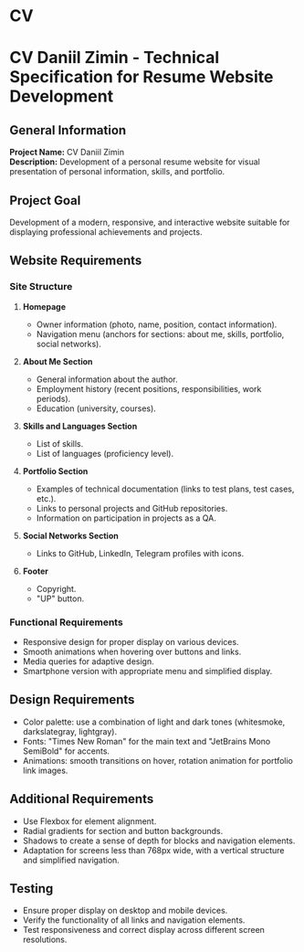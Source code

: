 # CV
# CV Daniil Zimin - Technical Specification for Resume Website Development

## General Information

**Project Name:** CV Daniil Zimin  
**Description:** Development of a personal resume website for visual presentation of personal information, skills, and portfolio.

## Project Goal

Development of a modern, responsive, and interactive website suitable for displaying professional achievements and projects.

## Website Requirements

### Site Structure

1. **Homepage**
   - Owner information (photo, name, position, contact information).
   - Navigation menu (anchors for sections: about me, skills, portfolio, social networks).

2. **About Me Section**
   - General information about the author.
   - Employment history (recent positions, responsibilities, work periods).
   - Education (university, courses).

3. **Skills and Languages Section**
   - List of skills.
   - List of languages (proficiency level).

4. **Portfolio Section**
   - Examples of technical documentation (links to test plans, test cases, etc.).
   - Links to personal projects and GitHub repositories.
   - Information on participation in projects as a QA.

5. **Social Networks Section**
   - Links to GitHub, LinkedIn, Telegram profiles with icons.

6. **Footer**
   - Copyright.
   - "UP" button.

### Functional Requirements

- Responsive design for proper display on various devices.
- Smooth animations when hovering over buttons and links.
- Media queries for adaptive design.
- Smartphone version with appropriate menu and simplified display.

## Design Requirements

- Color palette: use a combination of light and dark tones (whitesmoke, darkslategray, lightgray).
- Fonts: "Times New Roman" for the main text and "JetBrains Mono SemiBold" for accents.
- Animations: smooth transitions on hover, rotation animation for portfolio link images.

## Additional Requirements

- Use Flexbox for element alignment.
- Radial gradients for section and button backgrounds.
- Shadows to create a sense of depth for blocks and navigation elements.
- Adaptation for screens less than 768px wide, with a vertical structure and simplified navigation.

## Testing

- Ensure proper display on desktop and mobile devices.
- Verify the functionality of all links and navigation elements.
- Test responsiveness and correct display across different screen resolutions.

